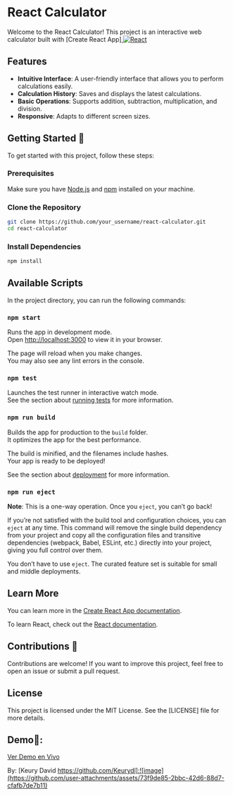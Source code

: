 # React Calculator

Welcome to the React Calculator! This project is an interactive web calculator built with [Create React App]<a href="https://reactjs.org/" target="_blank">
    <img src="https://img.shields.io/badge/React-61DAFB.svg?style=for-the-badge&logo=react&logoColor=black" 
      alt="React"/> 
</a>

## Features

- **Intuitive Interface**: A user-friendly interface that allows you to perform calculations easily.
- **Calculation History**: Saves and displays the latest calculations.
- **Basic Operations**: Supports addition, subtraction, multiplication, and division.
- **Responsive**: Adapts to different screen sizes.

## Getting Started 🔨

To get started with this project, follow these steps:

### Prerequisites

Make sure you have [Node.js](https://nodejs.org/) and [npm](https://www.npmjs.com/) installed on your machine.

### Clone the Repository

```bash
git clone https://github.com/your_username/react-calculator.git
cd react-calculator
```

### Install Dependencies

```bash
npm install
```

## Available Scripts

In the project directory, you can run the following commands:

### `npm start`

Runs the app in development mode.\
Open [http://localhost:3000](http://localhost:3000) to view it in your browser.

The page will reload when you make changes.\
You may also see any lint errors in the console.

### `npm test`

Launches the test runner in interactive watch mode.\
See the section about [running tests](https://facebook.github.io/create-react-app/docs/running-tests) for more information.

### `npm run build`

Builds the app for production to the `build` folder.\
It optimizes the app for the best performance.

The build is minified, and the filenames include hashes.\
Your app is ready to be deployed!

See the section about [deployment](https://facebook.github.io/create-react-app/docs/deployment) for more information.

### `npm run eject`

**Note**: This is a one-way operation. Once you `eject`, you can’t go back!

If you’re not satisfied with the build tool and configuration choices, you can `eject` at any time. This command will remove the single build dependency from your project and copy all the configuration files and transitive dependencies (webpack, Babel, ESLint, etc.) directly into your project, giving you full control over them.

You don’t have to use `eject`. The curated feature set is suitable for small and middle deployments.

## Learn More

You can learn more in the [Create React App documentation](https://facebook.github.io/create-react-app/docs/getting-started).

To learn React, check out the [React documentation](https://reactjs.org/).

## Contributions 🤝

Contributions are welcome! If you want to improve this project, feel free to open an issue or submit a pull request.

## License

This project is licensed under the MIT License. See the [LICENSE] file for more details.

## Demo📱:
[Ver Demo en Vivo](https://incomparable-salmiakki-6110cb.netlify.app/)

By: [Keury David https://github.com/Keurydl]:![image](https://github.com/user-attachments/assets/73f9de85-2bbc-42d6-88d7-cfafb7de7b11)


